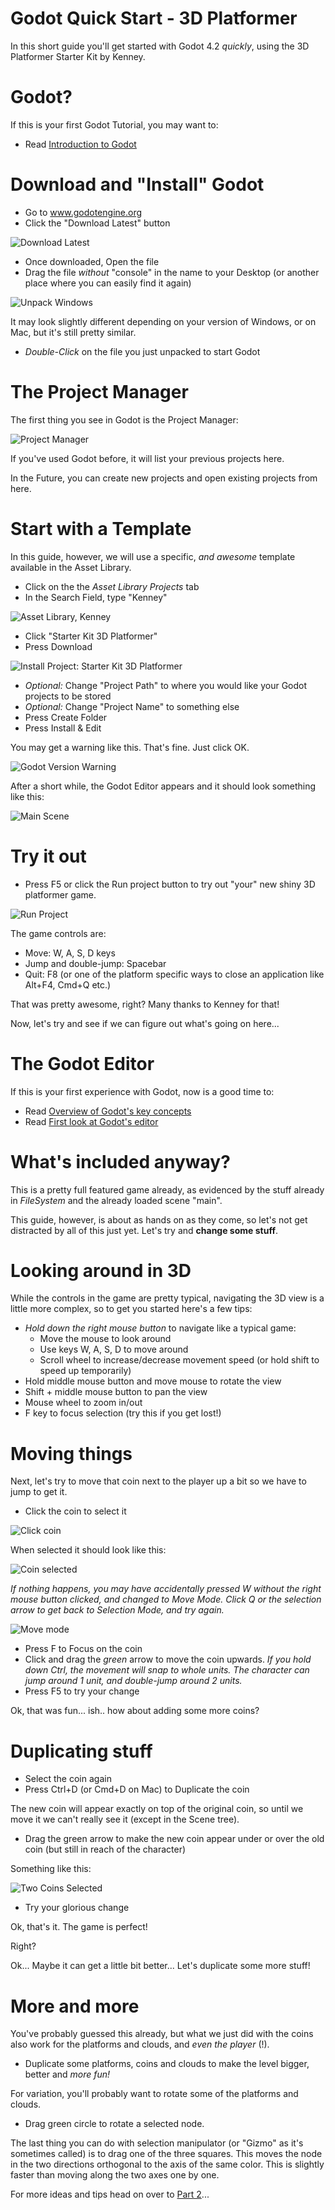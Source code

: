 # Godot Quick Start - 3D Platformer

In this short guide you'll get started with Godot 4.2 _quickly_, using the 3D Platformer Starter Kit by Kenney.

# Godot?

If this is your first Godot Tutorial, you may want to:

* Read [Introduction to Godot](https://docs.godotengine.org/en/stable/getting_started/introduction/introduction_to_godot.html)

# Download and "Install" Godot

* Go to www.godotengine.org
* Click the "Download Latest" button

![Download Latest](../assets/download_latest.png)

* Once downloaded, Open the file
* Drag the file _without_ "console" in the name to your Desktop (or another place where you can easily find it again)

![Unpack Windows](../assets/unpack_windows.png)

It may look slightly different depending on your version of Windows, or on Mac, but it's still pretty similar.

* *Double-Click* on the file you just unpacked to start Godot

# The Project Manager

The first thing you see in Godot is the Project Manager:

![Project Manager](../assets/projectmanager.png)

If you've used Godot before, it will list your previous projects here.

In the Future, you can create new projects and open existing projects from here.

# Start with a Template

In this guide, however, we will use a specific, _and awesome_ template available in the Asset Library.

* Click on the the *Asset Library Projects* tab
* In the Search Field, type "Kenney"

![Asset Library, Kenney](assetlibrary_kenney.png)

* Click "Starter Kit 3D Platformer"
* Press Download

![Install Project: Starter Kit 3D Platformer](install.png)

* _Optional:_ Change "Project Path" to where you would like your Godot projects to be stored
* _Optional:_ Change "Project Name" to something else
* Press Create Folder
* Press Install & Edit

You may get a warning like this. That's fine. Just click OK.

![Godot Version Warning](../assets/warning42.png)

After a short while, the Godot Editor appears and it should look something like this:

![Main Scene](main.png)

# Try it out

* Press F5 or click the Run project button to try out "your" new shiny 3D platformer game.

![Run Project](../assets/runproject.png)

The game controls are:

* Move: W, A, S, D keys
* Jump and double-jump: Spacebar
* Quit: F8 (or one of the platform specific ways to close an application like Alt+F4, Cmd+Q etc.)

That was pretty awesome, right? Many thanks to Kenney for that!

Now, let's try and see if we can figure out what's going on here...

# The Godot Editor

If this is your first experience with Godot, now is a good time to:

* Read [Overview of Godot's key concepts](https://docs.godotengine.org/en/stable/getting_started/introduction/key_concepts_overview.html)
* Read [First look at Godot's editor](https://docs.godotengine.org/en/stable/getting_started/introduction/first_look_at_the_editor.html#id1)

# What's included anyway?

This is a pretty full featured game already, as evidenced by the stuff already in *FileSystem* and the already loaded scene "main".

This guide, however, is about as hands on as they come, so let's not get distracted by all of this just yet. Let's try and **change some stuff**.

# Looking around in 3D

While the controls in the game are pretty typical, navigating the 3D view is a little more complex, so to get you started here's a few tips:

* _*Hold down the right mouse button*_ to navigate like a typical game:
  * Move the mouse to look around
  * Use keys W, A, S, D to move around
  * Scroll wheel to increase/decrease movement speed (or hold shift to speed up temporarily)
* Hold middle mouse button and move mouse to rotate the view
* Shift + middle mouse button to pan the view
* Mouse wheel to zoom in/out
* F key to focus selection (try this if you get lost!)

# Moving things

Next, let's try to move that coin next to the player up a bit so we have to jump to get it.

* Click the coin to select it

![Click coin](click_coin.png)

When selected it should look like this:

![Coin selected](coin_selected.png)

*If nothing happens, you may have accidentally pressed W without the right mouse button clicked, and changed to Move Mode. Click Q or the selection arrow to get back to Selection Mode, and try again.*

![Move mode](../assets/move_mode.png)

* Press F to Focus on the coin
* Click and drag the *green* arrow to move the coin upwards.
  *If you hold down Ctrl, the movement will snap to whole units. The character can jump around 1 unit, and double-jump around 2 units.*
* Press F5 to try your change

Ok, that was fun... ish.. how about adding some more coins?

# Duplicating stuff

* Select the coin again
* Press Ctrl+D (or Cmd+D on Mac) to Duplicate the coin

The new coin will appear exactly on top of the original coin, so until we move it we can't really see it (except in the Scene tree).

* Drag the green arrow to make the new coin appear under or over the old coin (but still in reach of the character)

Something like this:

![Two Coins Selected](two_coins_selected.png)

* Try your glorious change

Ok, that's it. The game is perfect!

Right?

Ok... Maybe it can get a little bit better... Let's duplicate some more stuff!

# More and more

You've probably guessed this already, but what we just did with the coins also work for the platforms and clouds, and *even the player* (!).

* Duplicate some platforms, coins and clouds to make the level bigger, better and *more fun!*

For variation, you'll probably want to rotate some of the platforms and clouds.

* Drag green circle to rotate a selected node.

The last thing you can do with selection manipulator (or "Gizmo" as it's sometimes called) is to drag one of the three squares. This moves the node in the two directions orthogonal to the axis of the same color. This is slightly faster than moving along the two axes one by one.

For more ideas and tips head on over to [Part 2](../quick_start_3d_platformer_2)...
